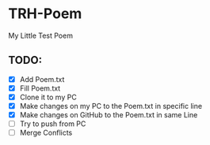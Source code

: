 # TRH-Poem
My Little Test Poem

## TODO:

- [x] Add Poem.txt
- [x] Fill Poem.txt
- [x] Clone it to my PC
- [x] Make changes on my PC to the Poem.txt in specific line
- [x] Make changes on GitHub to the Poem.txt in same Line
- [ ] Try to push from PC
- [ ] Merge Conflicts
